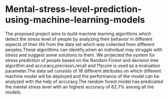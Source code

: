 # Mental-stress-level-prediction-using-machine-learning-models
The proposed project aims to build machine learning algorithms which detect the stress level of people by analyzing their behavior in different aspects of their life from the data set which was collected from different peoples.These algorithms can identify,when an individual may struggle with stress and suggest some solutions to them. We projected the system for stress prediction of people based on the  Random Forest and decision tree algorithm and accuracy,precision,recall and f1score is used as a evaluation parameter.The data set consists of 18 different attributes on which different machine model will be deployed and the performance of the model can be analyzed with the help of  accuracy.The random forest model has predicated the mental stress level with an highest accuracy of  62.7% among all the models.
